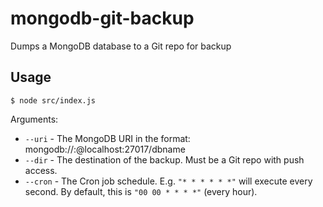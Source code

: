 # mongodb-git-backup
Dumps a MongoDB database to a Git repo for backup

## Usage

	$ node src/index.js

Arguments:
	
* `--uri` - The MongoDB URI in the format: mongodb://<username>:<password>@localhost:27017/dbname
* `--dir` - The destination of the backup. Must be a Git repo with push access.
* `--cron` - The Cron job schedule. E.g. `"* * * * * *"` will execute every second. By default, this is `"00 00 * * * *"` (every hour).
